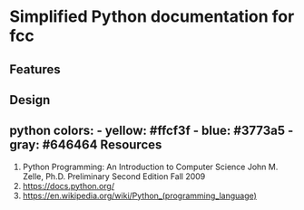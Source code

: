 Simplified Python documentation for fcc
=======================================
Features
--------
Design
------
python colors:
	- yellow: #ffcf3f
	- blue: #3773a5
	- gray: #646464
Resources
---------
1.
	Python Programming:
	An Introduction to Computer Science
	John M. Zelle, Ph.D.
	Preliminary Second Edition Fall 2009
2.
	https://docs.python.org/
3.
	https://en.wikipedia.org/wiki/Python_(programming_language)